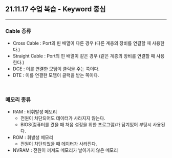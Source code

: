 ## 21.11.17 수업 복습 - Keyword 중심
---

### __Cable 종류__
+ Cross Cable : Port의 핀 배열이 다른 경우 (다른 계층의 장비를 연결할 때 사용한다.)
+ Straight Cable : Port의 핀 배열이 같은 경우 (같은 계층의 장비를 연결할 때 사용한다.)
+ DCE : 이를 연결한 모뎀이 클럭을 주는 쪽이다. 
+ DTE : 이를 연결한 모뎀이 클럭을 받는 쪽이다.

<br>

### __메모리 종류__
+ RAM : 비휘발성 메모리
    - 전원이 차단되어도 데이터가 사라지지 않는다.
    - BIOS(컴퓨터를 켰을 때 처음 설정을 위한 프로그램)가 담겨있어 부팅시 사용된다.
+ ROM : 휘발성 메모리
    - 전원이 차단되었을 때 데이터가 사라진다.
+ NVRAM : 전원이 꺼져도 메모리가 날아가지 않은 메모리